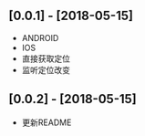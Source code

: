 ## [0.0.1] - [2018-05-15]
 * ANDROID
 * IOS
 * 直接获取定位
 * 监听定位改变

## [0.0.2] - [2018-05-15]
 * 更新README

 

